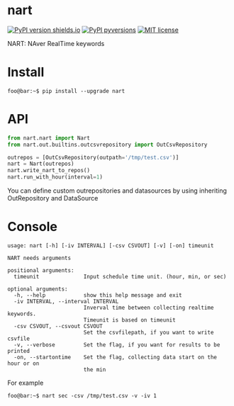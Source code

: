 # nart
[![PyPI version shields.io](https://img.shields.io/pypi/v/ansicolortags.svg)](https://pypi.org/project/nart/)
[![PyPI pyversions](https://img.shields.io/pypi/pyversions/ansicolortags.svg)](https://pypi.org/project/nart/)
[![MIT license](https://img.shields.io/badge/License-MIT-blue.svg)](https://lbesson.mit-license.org/)

NART: NAver RealTime keywords

# Install
```console
foo@bar:~$ pip install --upgrade nart
```

# API
```python
from nart.nart import Nart
from nart.out.builtins.outcsvrepository import OutCsvRepository

outrepos = [OutCsvRepository(outpath='/tmp/test.csv')]
nart = Nart(outrepos)
nart.write_nart_to_repos()
nart.run_with_hour(interval=1)

```

You can define custom outrepositories and datasources by using inheriting OutRepository and DataSource

# Console
```console
usage: nart [-h] [-iv INTERVAL] [-csv CSVOUT] [-v] [-on] timeunit

NART needs arguments

positional arguments:
  timeunit              Input schedule time unit. (hour, min, or sec)

optional arguments:
  -h, --help            show this help message and exit
  -iv INTERVAL, --interval INTERVAL
                        Inverval time between collecting realtime keywords.
                        Timeunit is based on timeunit
  -csv CSVOUT, --csvout CSVOUT
                        Set the csvfilepath, if you want to write csvfile
  -v, --verbose         Set the flag, if you want for results to be printed
  -on, --startontime    Set the flag, collecting data start on the hour or on
                        the min
```

For example
```console
foo@bar:~$ nart sec -csv /tmp/test.csv -v -iv 1
```
